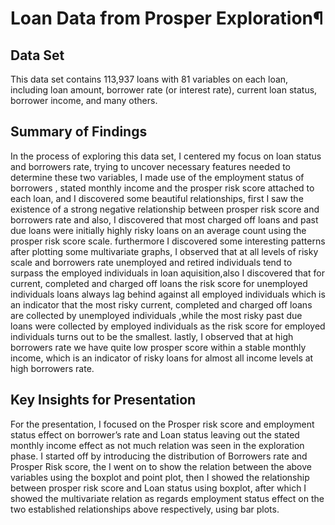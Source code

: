 # Loan Data from Prosper Exploration¶


## Data Set
This data set contains 113,937 loans with 81 variables on each loan, including loan amount, borrower rate (or interest rate), current loan status, borrower income, and many others.


## Summary of Findings

In the process of exploring this data set, I centered my focus on loan status and borrowers rate, trying to uncover necessary features needed to determine these two variables, I made use of the employment status of borrowers , stated monthly income and the prosper risk score attached to each loan, and I discovered some beautiful relationships, first I saw the existence of a strong negative relationship between prosper risk score and borrowers rate and also, I discovered that most charged off loans and past due loans were initially highly risky loans on an average count using the prosper risk score scale. furthermore I discovered some interesting patterns after plotting some multivariate graphs, I observed that at all levels of risky scale and borrowers rate unemployed and retired individuals tend to surpass the employed individuals in loan aquisition,also I discovered that for current, completed and charged off loans the risk score for unemployed individuals loans always lag behind against all employed individuals which is an indicator that the most risky current, completed and charged off loans are collected by unemployed individuals ,while the most risky past due loans were collected by employed individuals as the risk score for employed individuals turns out to be the smallest. lastly, I observed that at high borrowers rate we have quite low prosper score within a stable monthly income, which is an indicator of risky loans for almost all income levels at high borrowers rate.


## Key Insights for Presentation


For the presentation, I focused on the Prosper risk score and employment status effect on borrower’s rate and Loan status leaving out the stated monthly income effect as not much relation was seen in the exploration phase. I started off by introducing the distribution of Borrowers rate and Prosper Risk score, the I went on to show the relation between the above variables using the boxplot and point plot, then I showed the relationship between prosper risk score and Loan status using boxplot, after which I showed the multivariate relation as regards employment status effect on the two established relationships above respectively, using bar plots.



```python

```
